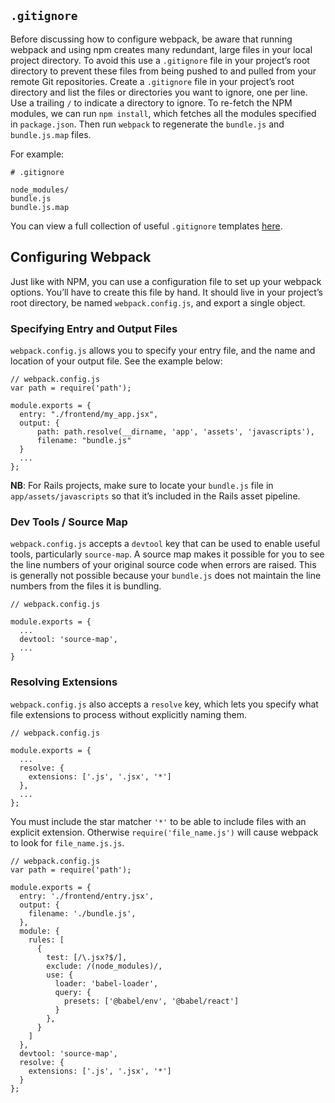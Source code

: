 ## `.gitignore`

Before discussing how to configure webpack, be aware that running webpack and using npm creates many redundant, large files in your local project directory. To avoid this use a `.gitignore` file in your project’s root directory to prevent these files from being pushed to and pulled from your remote Git repositories. Create a `.gitignore` file in your project’s root directory and list the files or directories you want to ignore, one per line. Use a trailing `/` to indicate a directory to ignore. To re-fetch the NPM modules, we can run `npm install`, which fetches all the modules specified in `package.json`. Then run `webpack` to regenerate the `bundle.js` and `bundle.js.map` files.

For example:

    # .gitignore

    node_modules/
    bundle.js
    bundle.js.map

You can view a full collection of useful `.gitignore` templates [here](https://github.com/github/gitignore).

## Configuring Webpack

Just like with NPM, you can use a configuration file to set up your webpack options. You’ll have to create this file by hand. It should live in your project’s root directory, be named `webpack.config.js`, and export a single object.

### Specifying Entry and Output Files

`webpack.config.js` allows you to specify your entry file, and the name and location of your output file. See the example below:

    // webpack.config.js
    var path = require('path');

    module.exports = {
      entry: "./frontend/my_app.jsx",
      output: {
          path: path.resolve(__dirname, 'app', 'assets', 'javascripts'),
          filename: "bundle.js"
      }
      ...
    };

**NB**: For Rails projects, make sure to locate your `bundle.js` file in `app/assets/javascripts` so that it’s included in the Rails asset pipeline.

### Dev Tools / Source Map

`webpack.config.js` accepts a `devtool` key that can be used to enable useful tools, particularly `source-map`. A source map makes it possible for you to see the line numbers of your original source code when errors are raised. This is generally not possible because your `bundle.js` does not maintain the line numbers from the files it is bundling.

    // webpack.config.js

    module.exports = {
      ...
      devtool: 'source-map',
      ...
    }

### Resolving Extensions

`webpack.config.js` also accepts a `resolve` key, which lets you specify what file extensions to process without explicitly naming them.

    // webpack.config.js

    module.exports = {
      ...
      resolve: {
        extensions: ['.js', '.jsx', '*']
      },
      ...
    };

You must include the star matcher `'*'` to be able to include files with an explicit extension. Otherwise `require('file_name.js')` will cause webpack to look for `file_name.js.js`.

    // webpack.config.js
    var path = require('path');

    module.exports = {
      entry: './frontend/entry.jsx',
      output: {
        filename: './bundle.js',
      },
      module: {
        rules: [
          {
            test: [/\.jsx?$/],
            exclude: /(node_modules)/,
            use: {
              loader: 'babel-loader',
              query: {
                presets: ['@babel/env', '@babel/react']
              }
            },
          }
        ]
      },
      devtool: 'source-map',
      resolve: {
        extensions: ['.js', '.jsx', '*']
      }
    };
